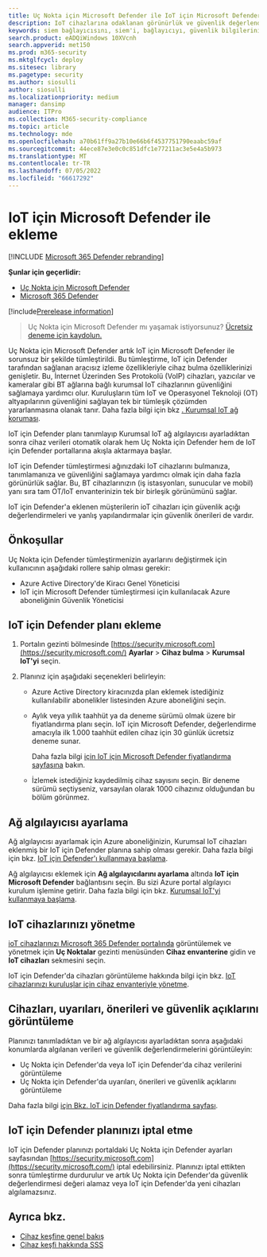 ```yaml
---
title: Uç Nokta için Microsoft Defender ile IoT için Microsoft Defender'a ekleme
description: IoT cihazlarına odaklanan görünürlük ve güvenlik değerlendirmeleri elde etmek için IoT için Microsoft Defender'a ekleyin.
keywords: siem bağlayıcısını, siem'i, bağlayıcıyı, güvenlik bilgilerini ve olayları etkinleştirme
search.product: eADQiWindows 10XVcnh
search.appverid: met150
ms.prod: m365-security
ms.mktglfcycl: deploy
ms.sitesec: library
ms.pagetype: security
ms.author: siosulli
author: siosulli
ms.localizationpriority: medium
manager: dansimp
audience: ITPro
ms.collection: M365-security-compliance
ms.topic: article
ms.technology: mde
ms.openlocfilehash: a70b61ff9a27b10e66b6f4537751790eaabc59af
ms.sourcegitcommit: 44ece87e3e0c0c851dfc1e77211ac3e5e4a5b973
ms.translationtype: MT
ms.contentlocale: tr-TR
ms.lasthandoff: 07/05/2022
ms.locfileid: "66617292"
---
```

# <a name="onboard-with-microsoft-defender-for-iot"></a>IoT için Microsoft Defender ile ekleme

[!INCLUDE [Microsoft 365 Defender rebranding](../../includes/microsoft-defender.md)]

**Şunlar için geçerlidir:**

- [Uç Nokta için Microsoft Defender](https://go.microsoft.com/fwlink/?linkid=2154037)
- [Microsoft 365 Defender](https://go.microsoft.com/fwlink/?linkid=2118804)

[!include[Prerelease information](../../includes/prerelease.md)]

> Uç Nokta için Microsoft Defender mı yaşamak istiyorsunuz? [Ücretsiz deneme için kaydolun.](https://signup.microsoft.com/create-account/signup?products=7f379fee-c4f9-4278-b0a1-e4c8c2fcdf7e&ru=https://aka.ms/MDEp2OpenTrial?ocid=docs-wdatp-enablesiem-abovefoldlink)

Uç Nokta için Microsoft Defender artık IoT için Microsoft Defender ile sorunsuz bir şekilde tümleştirildi. Bu tümleştirme, IoT için Defender tarafından sağlanan aracısız izleme özellikleriyle cihaz bulma özelliklerinizi genişletir. Bu, İnternet Üzerinden Ses Protokolü (VoIP) cihazları, yazıcılar ve kameralar gibi BT ağlarına bağlı kurumsal IoT cihazlarının güvenliğini sağlamaya yardımcı olur. Kuruluşların tüm IoT ve Operasyonel Teknoloji (OT) altyapılarının güvenliğini sağlayan tek bir tümleşik çözümden yararlanmasına olanak tanır. Daha fazla bilgi için bkz [. Kurumsal IoT ağ koruması](/azure/defender-for-iot/organizations/overview-eiot).

IoT için Defender planı tanımlayıp Kurumsal IoT ağ algılayıcısı ayarladıktan sonra cihaz verileri otomatik olarak hem Uç Nokta için Defender hem de IoT için Defender portallarına akışla aktarmaya başlar. 

IoT için Defender tümleştirmesi ağınızdaki IoT cihazlarını bulmanıza, tanımlamanıza ve güvenliğini sağlamaya yardımcı olmak için daha fazla görünürlük sağlar. Bu, BT cihazlarınızın (iş istasyonları, sunucular ve mobil) yanı sıra tam OT/IoT envanterinizin tek bir birleşik görünümünü sağlar.

IoT için Defender'a eklenen müşterilerin ioT cihazları için güvenlik açığı değerlendirmeleri ve yanlış yapılandırmalar için güvenlik önerileri de vardır.

## <a name="prerequisites"></a>Önkoşullar

Uç Nokta için Defender tümleştirmenizin ayarlarını değiştirmek için kullanıcının aşağıdaki rollere sahip olması gerekir:

- Azure Active Directory'de Kiracı Genel Yöneticisi
- IoT için Microsoft Defender tümleştirmesi için kullanılacak Azure aboneliğinin Güvenlik Yöneticisi

## <a name="onboard-a-defender-for-iot-plan"></a>IoT için Defender planı ekleme

1. Portalın gezinti bölmesinde [https://security.microsoft.com](https://security.microsoft.com/) **Ayarlar** \> **Cihaz bulma** \> **Kurumsal IoT'yi** seçin.

1. Planınız için aşağıdaki seçenekleri belirleyin:

   - Azure Active Directory kiracınızda plan eklemek istediğiniz kullanılabilir abonelikler listesinden Azure aboneliğini seçin.

   - Aylık veya yıllık taahhüt ya da deneme sürümü olmak üzere bir fiyatlandırma planı seçin. IoT için Microsoft Defender, değerlendirme amacıyla ilk 1.000 taahhüt edilen cihaz için 30 günlük ücretsiz deneme sunar.

      Daha fazla bilgi [için IoT için Microsoft Defender fiyatlandırma sayfasına](https://azure.microsoft.com/pricing/details/iot-defender/) bakın.
   
   - İzlemek istediğiniz kaydedilmiş cihaz sayısını seçin. Bir deneme sürümü seçtiyseniz, varsayılan olarak 1000 cihazınız olduğundan bu bölüm görünmez.

## <a name="set-up-a-network-sensor"></a>Ağ algılayıcısı ayarlama

Ağ algılayıcısı ayarlamak için Azure aboneliğinizin, Kurumsal IoT cihazları eklenmiş bir IoT için Defender planına sahip olması gerekir. Daha fazla bilgi için bkz. [IoT için Defender'ı kullanmaya başlama](/azure/defender-for-iot/organizations/getting-started).

Ağ algılayıcısı eklemek için **Ağ algılayıcılarını ayarlama** altında **IoT için Microsoft Defender** bağlantısını seçin. Bu sizi Azure portal algılayıcı kurulum işlemine getirir. Daha fazla bilgi için bkz. [Kurumsal IoT'yi kullanmaya başlama](/azure/defender-for-iot/organizations/tutorial-getting-started-eiot-sensor).

## <a name="managing-your-iot-devices"></a>IoT cihazlarınızı yönetme

[ioT cihazlarınızı Microsoft 365 Defender portalında](https://security.microsoft.com/) görüntülemek ve yönetmek için **Uç Noktalar** gezinti menüsünden **Cihaz envanterine** gidin ve **IoT cihazları** sekmesini seçin.

IoT için Defender'da cihazları görüntüleme hakkında bilgi için bkz. [IoT cihazlarınızı kuruluşlar için cihaz envanteriyle yönetme](/azure/defender-for-iot/organizations/how-to-manage-device-inventory-for-organizations).


## <a name="view-devices-alerts-recommendations-and-vulnerabilities"></a>Cihazları, uyarıları, önerileri ve güvenlik açıklarını görüntüleme

Planınızı tanımladıktan ve bir ağ algılayıcısı ayarladıktan sonra aşağıdaki konumlarda algılanan verileri ve güvenlik değerlendirmelerini görüntüleyin:

- Uç Nokta için Defender'da veya IoT için Defender'da cihaz verilerini görüntüleme
- Uç Nokta için Defender'da uyarıları, önerileri ve güvenlik açıklarını görüntüleme

Daha fazla bilgi [için Bkz. IoT için Defender fiyatlandırma sayfası](https://azure.microsoft.com/pricing/details/iot-defender/). 

## <a name="cancel-your-defender-for-iot-plan"></a>IoT için Defender planınızı iptal etme

IoT için Defender planınızı portaldaki Uç Nokta için Defender ayarları sayfasından [https://security.microsoft.com](https://security.microsoft.com/) iptal edebilirsiniz. Planınızı iptal ettikten sonra tümleştirme durdurulur ve artık Uç Nokta için Defender'da güvenlik değerlendirmesi değeri alamaz veya IoT için Defender'da yeni cihazları algılamazsınız.

## <a name="see-also"></a>Ayrıca bkz.

- [Cihaz keşfine genel bakış](configure-device-discovery.md)
- [Cihaz keşfi hakkında SSS](device-discovery-faq.md)
